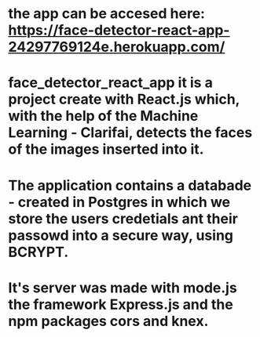 # the app can be accesed here: https://face-detector-react-app-24297769124e.herokuapp.com/

# face_detector_react_app it is a project create with React.js which, with the help of the Machine Learning - Clarifai, detects the faces of the images inserted into it. 
# The application contains a databade - created in Postgres in which we store the users credetials ant their passowd into a secure way, using BCRYPT. 
# It's server was made with mode.js the framework Express.js and the npm packages cors and knex. 
